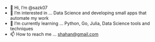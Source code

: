 - 👋 Hi, I’m @sazk07
- 👀 I’m interested in ... Data Science and developing small apps that automate my work
- 🌱 I’m currently learning ... Python, Go, Julia, Data Science tools and techniques
- 📫 How to reach me ... shahan@gmail.com

<!---
sazk07/sazk07 is a ✨ special ✨ repository because its `README.md` (this file) appears on your GitHub profile.
You can click the Preview link to take a look at your changes.
--->
